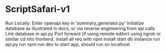 # ScriptSafari-v1

Run Locally:
Enter openapi key in 'summary_generator.py'
Initialize database as illustrated in docs, or via reverse engineering from api calls
Link database in api.py
Port forward (if using remote editor) using ngrok or similar
cd into frontend, install all req with npm install
start db instance
run api.py
run npm run dev to start app, should run on localhost
